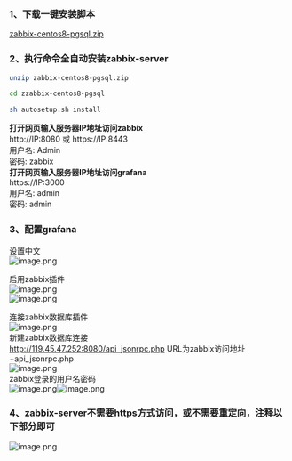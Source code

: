 <a name="bzlzS"></a>
### 1、下载一键安装脚本
[zabbix-centos8-pgsql.zip](https://www.yuque.com/attachments/yuque/0/2024/zip/26231376/1708493991472-044e4ac7-90ac-4318-be13-9af8be5194b7.zip?_lake_card=%7B%22src%22%3A%22https%3A%2F%2Fwww.yuque.com%2Fattachments%2Fyuque%2F0%2F2024%2Fzip%2F26231376%2F1708493991472-044e4ac7-90ac-4318-be13-9af8be5194b7.zip%22%2C%22name%22%3A%22zabbix-centos8-pgsql.zip%22%2C%22size%22%3A615608437%2C%22ext%22%3A%22zip%22%2C%22source%22%3A%22%22%2C%22status%22%3A%22done%22%2C%22download%22%3Atrue%2C%22taskId%22%3A%22uacf34da8-71ef-4789-b8a9-99acd1589b2%22%2C%22taskType%22%3A%22upload%22%2C%22type%22%3A%22application%2Fzip%22%2C%22__spacing%22%3A%22both%22%2C%22id%22%3A%22ud0287420%22%2C%22margin%22%3A%7B%22top%22%3Atrue%2C%22bottom%22%3Atrue%7D%2C%22card%22%3A%22file%22%7D)
<a name="dIUf7"></a>
### 2、执行命令全自动安装zabbix-server
```bash
unzip zabbix-centos8-pgsql.zip

cd zzabbix-centos8-pgsql

sh autosetup.sh install
```
**打开网页输入服务器IP地址访问zabbix**<br />http://IP:8080 或 https://IP:8443<br />用户名: Admin<br />密码: zabbix<br />**打开网页输入服务器IP地址访问grafana**<br />https://IP:3000<br />用户名: admin<br />密码: admin

<a name="mkdYv"></a>
### 3、配置grafana
设置中文<br />![image.png](https://cdn.nlark.com/yuque/0/2024/png/26231376/1708494583066-7a81f2d8-61af-4312-ae17-5040714d225c.png#averageHue=%23171a20&clientId=u0bd75c89-a6f9-4&from=paste&height=704&id=u312b0b07&originHeight=880&originWidth=1920&originalType=binary&ratio=1.25&rotation=0&showTitle=false&size=107714&status=done&style=none&taskId=u412b43ca-b3a6-4011-9a3e-d8d28df26a4&title=&width=1536)

启用zabbix插件<br />![image.png](https://cdn.nlark.com/yuque/0/2024/png/26231376/1708494658179-05c8da0e-bb63-491b-a822-4cf8528eb954.png#averageHue=%231a1d23&clientId=u0bd75c89-a6f9-4&from=paste&height=704&id=u875cd255&originHeight=880&originWidth=1920&originalType=binary&ratio=1.25&rotation=0&showTitle=false&size=349695&status=done&style=none&taskId=u59d6cb8c-7895-491d-af9b-1c75602a144&title=&width=1536)<br />![image.png](https://cdn.nlark.com/yuque/0/2024/png/26231376/1708495924616-6de0773d-f7b5-4f02-bca9-969e57547002.png#averageHue=%231a1d22&clientId=u0bd75c89-a6f9-4&from=paste&height=704&id=ubfc1b95e&originHeight=880&originWidth=1920&originalType=binary&ratio=1.25&rotation=0&showTitle=false&size=350162&status=done&style=none&taskId=u32c9022f-32ed-4583-9f97-aaea43a493f&title=&width=1536)

连接zabbix数据库插件<br />![image.png](https://cdn.nlark.com/yuque/0/2024/png/26231376/1708495966875-d205de0f-7886-4279-8ada-e1c9f4fe784b.png#averageHue=%23181a1f&clientId=u0bd75c89-a6f9-4&from=paste&height=704&id=ud65c5e60&originHeight=880&originWidth=1920&originalType=binary&ratio=1.25&rotation=0&showTitle=false&size=79753&status=done&style=none&taskId=uca772811-5cda-42c7-b47b-46ff0b3f922&title=&width=1536)<br />新建zabbix数据库连接<br />http://119.45.47.252:8080/api_jsonrpc.php		URL为zabbix访问地址+api_jsonrpc.php<br />![image.png](https://cdn.nlark.com/yuque/0/2024/png/26231376/1708496713992-2e655a29-ed26-4a5c-8855-872f00bc0554.png#averageHue=%23181b1f&clientId=u0bd75c89-a6f9-4&from=paste&height=704&id=ucfb28fe4&originHeight=880&originWidth=1920&originalType=binary&ratio=1.25&rotation=0&showTitle=false&size=123020&status=done&style=none&taskId=u3a8b5b62-ef8f-4ee5-be03-2b0ecd2c22d&title=&width=1536)<br />zabbix登录的用户名密码<br />![image.png](https://cdn.nlark.com/yuque/0/2024/png/26231376/1708496913403-fac29ccd-db0f-4304-9ffa-86dde18009e9.png#averageHue=%23181b1f&clientId=u0bd75c89-a6f9-4&from=paste&height=704&id=ucd549724&originHeight=880&originWidth=1920&originalType=binary&ratio=1.25&rotation=0&showTitle=false&size=111842&status=done&style=none&taskId=u1fd633a5-2b8b-42e9-b3ea-18b0699ac0b&title=&width=1536)![image.png](https://cdn.nlark.com/yuque/0/2024/png/26231376/1708496920783-b91d2467-db48-4739-bc6d-fcd3d9c10603.png#averageHue=%23181a1f&clientId=u0bd75c89-a6f9-4&from=paste&height=704&id=u80f23582&originHeight=880&originWidth=1920&originalType=binary&ratio=1.25&rotation=0&showTitle=false&size=108068&status=done&style=none&taskId=uc7500a69-3184-4b07-b4df-0b9a1f7cbeb&title=&width=1536)
<a name="MqPaS"></a>
### 4、zabbix-server不需要https方式访问，或不需要重定向，注释以下部分即可
![image.png](https://cdn.nlark.com/yuque/0/2024/png/26231376/1708494410235-b0539d9a-e41d-4289-bd2c-a00df0869fce.png#averageHue=%23020000&clientId=u0bd75c89-a6f9-4&from=paste&height=312&id=u54bfc446&originHeight=390&originWidth=937&originalType=binary&ratio=1.25&rotation=0&showTitle=false&size=37055&status=done&style=none&taskId=u5bb40cd2-d603-4919-9f89-6c4d0204eb4&title=&width=749.6)
